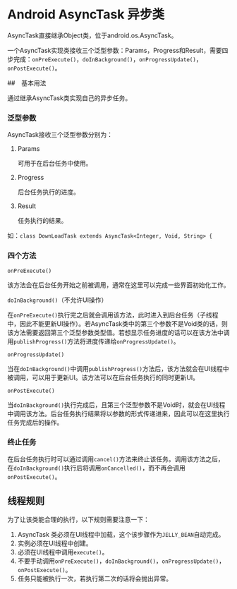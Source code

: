# Android AsyncTask 异步类

AsyncTask直接继承Object类，位于android.os.AsyncTask。

一个AsyncTask实现类接收三个泛型参数：Params，Progress和Result，需要四步完成：`onPreExecute()`，`doInBackground()`，`onProgressUpdate()`，`onPostExecute()`。

##　基本用法

通过继承AsyncTask类实现自己的异步任务。

### 泛型参数

AsyncTask接收三个泛型参数分别为：

1. Params 

   可用于在后台任务中使用。

2. Progress  

   后台任务执行的进度。

3. Result 

   任务执行的结果。

如：`class DownLoadTask extends AsyncTask<Integer, Void, String> {`

### 四个方法

`onPreExecute()`

该方法会在后台任务开始之前被调用，通常在这里可以完成一些界面初始化工作。

`doInBackground()`（不允许UI操作）

在`onPreExecute()`执行完之后就会调用该方法，此时进入到后台任务（子线程中，因此不能更新UI操作）。若AsyncTask类中的第三个参数不是Void类的话，则该方法需要返回第三个泛型参数类型值。若想显示任务进度的话可以在该方法中调用`publishProgress()`方法将进度传递给`onProgressUpdate()`。

`onProgressUpdate()`

当在`doInBackground()`中调用`publishProgress()`方法后，该方法就会在UI线程中被调用，可以用于更新UI。该方法可以在后台任务执行的同时更新UI。

`onPostExecute()`

当`doInBackground()`执行完成后，且第三个泛型参数不是Void时，就会在UI线程中调用该方法。后台任务执行结果将以参数的形式传递进来，因此可以在这里执行任务完成后的操作。

### 终止任务

在后台任务执行时可以通过调用`cancel()`方法来终止该任务。调用该方法之后，在`doInBackground()`执行后将调用`onCancelled()`，而不再会调用`onPostExecute()`。

## 线程规则

为了让该类能合理的执行，以下规则需要注意一下：

1. AsyncTask 类必须在UI线程中加载，这个该步骤作为`JELLY_BEAN`自动完成。
2. 实例必须在UI线程中创建。
3. 必须在UI线程中调用`execute()`。
4. 不要手动调用`onPreExecute()`，`doInBackground()`，`onProgressUpdate()`，`onPostExecute()`。
5. 任务只能被执行一次，若执行第二次的话将会抛出异常。





